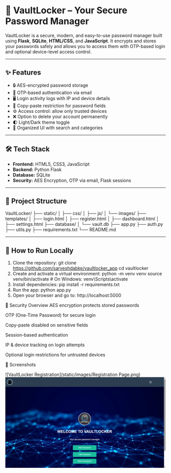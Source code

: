 # 🔐 VaultLocker – Your Secure Password Manager

VaultLocker is a secure, modern, and easy-to-use password manager built using **Flask**, **SQLite**, **HTML/CSS**, and **JavaScript**. It encrypts and stores your passwords safely and allows you to access them with OTP-based login and optional device-level access control.

---

## ✨ Features

- 🔒 AES-encrypted password storage
- 🧾 OTP-based authentication via email
- 🖥️ Login activity logs with IP and device details
- 🚫 Copy-paste restriction for password fields
- ⚙️ Access control: allow only trusted devices
- ❌ Option to delete your account permanently
- 🌓 Light/Dark theme toggle
- 📂 Organized UI with search and categories

---

## 🛠️ Tech Stack

- **Frontend:** HTML5, CSS3, JavaScript  
- **Backend:** Python Flask  
- **Database:** SQLite  
- **Security:** AES Encryption, OTP via email, Flask sessions

---

## 📁 Project Structure
VaultLocker/
├── static/
│ ├── css/
│ ├── js/
│ └── images/
├── templates/
│ ├── login.html
│ ├── register.html
│ ├── dashboard.html
│ ├── settings.html
├── database/
│ └── vault.db
├── app.py
├── auth.py
├── utils.py
├── requirements.txt
└── README.md



---

## 🚀 How to Run Locally

1. Clone the repository:
   git clone https://github.com/sarveshdabke/vaultlocker_app
   cd vaultlocker
2. Create and activate a virtual environment:
   python -m venv venv
   source venv/bin/activate  # On Windows: venv\Scripts\activate
3. Install dependencies:
   pip install -r requirements.txt
4. Run the app:
   python app.py
5. Open your browser and go to:
   http://localhost:5000

🔐 Security Overview
AES encryption protects stored passwords

OTP (One-Time Password) for secure login

Copy-paste disabled on sensitive fields

Session-based authentication

IP & device tracking on login attempts

Optional login restrictions for untrusted devices


📸 Screenshots

![VaultLocker Registration](static/images/Registration Page.png)
![Dashboard](static/images/Dashboard.png)
